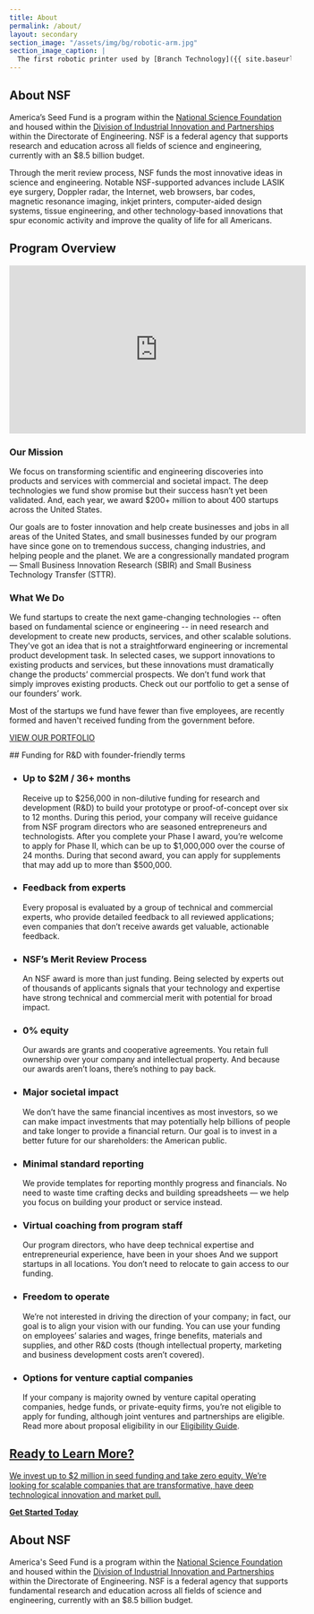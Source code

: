 ```yaml
---
title: About
permalink: /about/
layout: secondary
section_image: "/assets/img/bg/robotic-arm.jpg"
section_image_caption: |
  The first robotic printer used by [Branch Technology]({{ site.baseurl }}/portfolio/details/?company=branch-technology-llc), an NSF-funded company that has created a new way of 3D printing.
---
```

<head>
<script type="text/javascript"> setTimeout(function(){var a=document.createElement("script"); var b=document.getElementsByTagName("script")[0]; a.src=document.location.protocol+"//script.crazyegg.com/pages/scripts/0041/5508.js?"+Math.floor(new Date().getTime()/3600000); a.async=true;a.type="text/javascript";b.parentNode.insertBefore(a,b)}, 1); </script>
</head>

<section class="section-header background-light-blue">
<div class="usa-section usa-content usa-grid">
<div class="usa-width-one-whole" markdown="1">

# About NSF

America’s Seed Fund is a program within the <a href="https://www.nsf.gov/" target="_blank">National Science Foundation</a> and housed within the <a href="https://www.nsf.gov/div/index.jsp?div=IIP" target="_blank">Division of Industrial Innovation and Partnerships</a> within the Directorate of Engineering. NSF is a federal agency that supports research and education across all fields of science and engineering, currently with an $8.5 billion budget.
   <p>Through the merit review process, NSF funds the most innovative ideas in science and engineering. Notable NSF-supported advances include LASIK eye surgery, Doppler radar, the Internet, web browsers, bar codes, magnetic resonance imaging, inkjet printers, computer-aided design systems, tissue engineering, and other technology-based innovations that spur economic activity and improve the quality of life for all Americans.</p>

</div>
</div>
</section>

<section class="background-white">
        <div class="usa-section usa-content usa-grid">
          <h2>Program Overview</h2>

 <div class="about__video">
            <iframe sandbox="allow-same-origin allow-scripts" title="Program Overview" width="530" height="300" src="https://www.youtube.com/embed/VUMYhk13ne4?modestbranding=1&showinfo=0&fs=1" frameborder="0" allowfullscreen></iframe>
          </div>

<div class="usa-width-one-half">
  <h3>Our Mission</h3>
  <p>We focus on transforming scientific and engineering discoveries into products and services with commercial and societal impact. The deep technologies we fund show promise but their success hasn’t yet been validated. And, each year, we award $200+ million to about 400 startups across the United States.</p>
  <p>Our goals are to foster innovation and help create businesses and jobs in all areas of the United States, and small businesses funded by our program have since gone on to tremendous success, changing industries, and helping people and the planet. We are a congressionally mandated program — Small Business Innovation Research (SBIR) and Small Business Technology Transfer (STTR).</p>
           
</div>

<div class="usa-width-one-half">

<h3>What We Do</h3>
           <p>We fund startups to create the next game-changing technologies -- often based on fundamental science or engineering -- in need research and development to create new products, services, and other scalable solutions. They've got an idea that is not a straightforward engineering or incremental product development task. In selected cases, we support innovations to existing products and services, but these innovations must dramatically change the products’ commercial prospects. We don’t fund work that simply improves existing products. Check out our portfolio to get a sense of our founders’ work.</p><p>Most of the startups we fund have fewer than five employees, are recently formed and haven't received funding from the government before.</p>
   <p><a href="{{ site.baseurl }}/portfolio/" class="usa-button usa-button-primary">VIEW OUR PORTFOLIO</a></p>
            </div>
        </div>
</section>

<section class="background-light-blue">
<div class="usa-section usa-content usa-grid" markdown="1">
<div class="usa-width-one-third" markdown="1">
## Funding for R&D with founder-friendly terms
</div>

<div class="usa-width-two-thirds about__funding">
  <ul>

<li>
                <h3>Up to $2M / 36+ months</h3>
                Receive up to $256,000 in non-dilutive funding for research and development (R&D) to build your prototype or proof-of-concept over six to 12 months. During this period, your company will receive guidance from NSF program directors who are seasoned entrepreneurs and technologists. After you complete your Phase I award, you’re welcome to apply for Phase II,  which can be up to $1,000,000 over the course of 24 months. During that second award, you can apply for supplements that may add up to more than $500,000.
              </li>
              <li>
                <h3>Feedback from experts</h3>
                Every proposal is evaluated by a group of technical and commercial experts, who provide detailed feedback to all reviewed applications; even companies that don’t receive awards get valuable, actionable feedback.
              </li>
              <li>
                <h3>NSF’s Merit Review Process</h3>
                An NSF award is more than just funding. Being selected by experts out of thousands of applicants signals that your technology and expertise have strong technical and commercial merit with potential for broad impact.
              </li>
              <li>
                <h3>0% equity</h3>
                Our awards are grants and cooperative agreements. You retain full ownership over your company and intellectual property. And because our awards aren’t loans, there’s nothing to pay back.
              </li>
              <li>
                <h3>Major societal impact</h3>
                We don’t have the same financial incentives as most investors, so we can make impact investments that may potentially help billions of people and take longer to provide a financial return. Our goal is to invest in a better future for our shareholders: the American public.
              </li>
              <li>
                <h3>Minimal standard reporting</h3>
                We provide templates for reporting monthly progress and financials. No need to waste time crafting decks and building spreadsheets — we help you focus on building your product or service instead.
              </li>
              <li>
                <h3>Virtual coaching from program staff</h3>
                Our program directors, who have deep technical expertise and entrepreneurial experience, have been in your shoes And we support startups in all locations. You don’t need to relocate to gain access to our funding.
              </li>
              <li>
                <h3>Freedom to operate</h3>
                We’re not interested in driving the direction of your company; in fact, our goal is to align your vision with our funding. You can use your funding on employees’ salaries and wages, fringe benefits, materials and supplies, and other R&D costs (though intellectual property, marketing and business development costs aren’t covered).
              </li>
              <li>
                <h3>Options for venture captial companies</h3>
                If your company is majority owned by venture capital operating companies, hedge funds, or private-equity firms, you’re not eligible to apply for funding, although joint ventures and partnerships are eligible. Read more about proposal eligibility in our <a href="https://www.sbir.gov/faqs/eligibility-requirements" target="_blank">Eligibility Guide</a>.
              </li>
            </ul>

</div>
</div>
</section>
<section class="background-white">
<div class="usa-section usa-content usa-grid">
 <div class="step-banner">
            <a class="step-banner__content" href="{{ site.baseurl }}/apply/get-started/">
              <h2>Ready to Learn More?</h2>
              <p>We invest up to $2 million in seed funding and take zero equity. We’re looking for scalable companies that are transformative, have deep technological innovation and market pull.</p>
              <p><b>Get Started Today</b></p>
            </a>
          </div>
</div>
</section>


<section class="background-light-blue">
<div class="usa-section usa-content usa-grid" markdown="1">  
  
## About NSF

America's Seed Fund is a program within the <a href="https://www.nsf.gov/" target="_blank">National Science Foundation</a> and housed within the <a href="https://www.nsf.gov/div/index.jsp?div=IIP" target="_blank">Division of Industrial Innovation and Partnerships</a> within the Directorate of Engineering. NSF is a federal agency that supports fundamental research and education across all fields of science and engineering, currently with an $8.5 billion budget.

</div>
</section>
